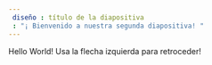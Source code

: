 ```yaml
---
 diseño : título de la diapositiva
 : "¡ Bienvenido a nuestra segunda diapositiva! "
---
```

Hello World! 
Usa la flecha izquierda para retroceder!
